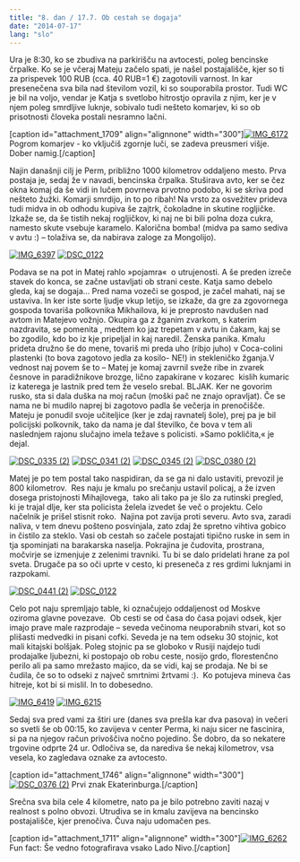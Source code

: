 ```yaml
---
title: "8. dan / 17.7. Ob cestah se dogaja"
date: "2014-07-17"
lang: "slo"
---
```


Ura je 8:30, ko se zbudiva na parkirišču na avtocesti, poleg bencinske črpalke. Ko se je včeraj Mateju začelo spati, je našel postajališče, kjer so ti za prispevek 100 RUB (cca. 40 RUB=1 €) zagotovili varnost. In kar presenečena sva bila nad številom vozil, ki so souporabila prostor. Tudi WC je bil na voljo, vendar je Katja s svetlobo hitrostjo opravila z njim, ker je v njem poleg smrdljive luknje, sobivalo tudi nešteto komarjev, ki so ob prisotnosti človeka postali nesramno lačni.

\[caption id="attachment\_1709" align="alignnone" width="300"\][![IMG_6172](images/IMG_6172-300x200.jpg)](http://gremovmongolijo.com/wp-content/uploads/2014/07/IMG_6172.jpg) Pogrom komarjev - ko vključiš zgornje luči, se zadeva preusmeri višje. Dober namig.\[/caption\]

Najin današnji cilj je Perm, približno 1000 kilometrov oddaljeno mesto. Prva postaja je, sedaj že v navadi, bencinska črpalka. Stuširava avto, ker se čez okna komaj da še vidi in lučem povrneva prvotno podobo, ki se skriva pod nešteto žužki. Komarji smrdijo, in to po ribah! Na vrsto za osvežitev prideva tudi midva in ob odhodu kupiva še zajtrk, čokoladne in skutine rogljičke. Izkaže se, da še tistih nekaj rogljičkov, ki naj ne bi bili polna doza cukra, namesto skute vsebuje karamelo. Kalorična bomba! (midva pa samo sediva v avtu :) – tolaživa se, da nabirava zaloge za Mongolijo).

[![IMG_6397](images/IMG_6397-300x200.jpg)](http://gremovmongolijo.com/wp-content/uploads/2014/07/IMG_6397.jpg) [![DSC_0122](images/DSC_0122-300x200.jpg)](http://gremovmongolijo.com/wp-content/uploads/2014/07/DSC_0122.jpg)

Podava se na pot in Matej rahlo »pojamra«  o utrujenosti. A še preden izreče stavek do konca, se začne ustavljati ob strani ceste. Katja samo debelo gleda, kaj se dogaja… Pred nama vozeči se gospod, je začel mahati, naj se ustaviva. In ker iste sorte ljudje vkup letijo, se izkaže, da gre za zgovornega gospoda tovariša polkovnika Mikhailova, ki je preprosto navdušen nad avtom in Matejevo vožnjo. Okupira ga z žganim zvarkom, s katerim nazdravita, se pomenita , medtem ko jaz trepetam v avtu in čakam, kaj se bo zgodilo, kdo bo iz kje pripeljal in kaj naredil. Ženska panika. Kmalu prideta družno še do mene, tovariš mi preda uho (ribjo juho) v Coca-colini plastenki (to bova zagotovo jedla za kosilo- NE!) in stekleničko žganja.V vednost naj povem še to – Matej je komaj zavrnil sveže ribe in zvarek česnove in paradižnikove brozge, lično zapakirane v kozarec  kislih kumaric iz katerega je lastnik pred tem že veselo srebal. BLJAK. Ker ne govorim rusko, sta si dala duška na moj račun (moški pač ne znajo opravljat). Če se nama ne bi mudilo naprej bi zagotovo padla še večerja in prenočišče. Mateju je ponudil svoje učiteljice (ker je zdaj ravnatelj šole), prej pa je bil policijski polkovnik, tako da nama je dal številko, če bova v tem ali naslednjem rajonu slučajno imela težave s policisti. »Samo pokličita,« je dejal.

[![DSC_0335 (2)](images/DSC_0335-2-300x200.jpg)](http://gremovmongolijo.com/wp-content/uploads/2014/07/DSC_0335-2.jpg) [![DSC_0341 (2)](images/DSC_0341-2-300x200.jpg)](http://gremovmongolijo.com/wp-content/uploads/2014/07/DSC_0341-2.jpg) [![DSC_0345 (2)](images/DSC_0345-2-300x200.jpg)](http://gremovmongolijo.com/wp-content/uploads/2014/07/DSC_0345-2.jpg) [![DSC_0380 (2)](images/DSC_0380-2-300x200.jpg)](http://gremovmongolijo.com/wp-content/uploads/2014/07/DSC_0380-2.jpg)

Matej je po tem postal tako naspidiran, da se ga ni dalo ustaviti, prevozil je 800 kilometrov.  Res naju je kmalu po srečanju ustavil policaj, a že izven dosega pristojnosti Mihajlovega,  tako ali tako pa je šlo za rutinski pregled, ki je trajal dlje, ker sta policista želela izvedet še več o projektu. Celo načelnik je prišel stisnit roko.  Najina pot zavija proti severu. Avto sva, zaradi naliva, v tem dnevu pošteno posvinjala, zato zdaj že spretno vihtiva gobico in čistilo za steklo. Vasi ob cestah so začele postajati tipično ruske in sem in tja spominjati na barakarska naselja. Pokrajina je čudovita, prostrana, močvirje se izmenjuje z zelenimi travniki. Tu bi se dalo pridelati hrane za pol sveta. Drugače pa so oči uprte v cesto, ki preseneča z res grdimi luknjami in razpokami.

[![DSC_0441 (2)](images/DSC_0441-2-300x200.jpg)](http://gremovmongolijo.com/wp-content/uploads/2014/07/DSC_0441-2.jpg) [![DSC_0122](images/DSC_0122-300x200.jpg)](http://gremovmongolijo.com/wp-content/uploads/2014/07/DSC_0122.jpg)

Celo pot naju spremljajo table, ki označujejo oddaljenost od Moskve oziroma glavne povezave.  Ob cesti se od časa do časa pojavi odsek, kjer imajo prave male razprodaje – seveda večinoma neuporabnih stvari, kot so plišasti medvedki in pisani cofki. Seveda je na tem odseku 30 stojnic, kot mali kitajski bolšjak. Poleg stojnic pa se globoko v Rusiji najdejo tudi prodajalke ljubezni, ki postopajo ob robu ceste, nosijo grdo, florestenčno perilo ali pa samo mrežasto majico, da se vidi, kaj se prodaja. Ne bi se čudila, če so to odseki z največ smrtnimi žrtvami :).  Ko potujeva mineva čas hitreje, kot bi si mislil. In to dobesedno.

[![IMG_6419](images/IMG_6419-300x200.jpg)](http://gremovmongolijo.com/wp-content/uploads/2014/07/IMG_6419.jpg) [![IMG_6215](images/IMG_6215-300x200.jpg)](http://gremovmongolijo.com/wp-content/uploads/2014/07/IMG_6215.jpg)

Sedaj sva pred vami za štiri ure (danes sva prešla kar dva pasova) in večeri so svetli še ob 00:15, ko zavijeva v center Perma, ki naju sicer ne fascinira, si pa na njegov račun privoščiva nočno pojedino. Še dobro, da so nekatere trgovine odprte 24 ur. Odločiva se, da narediva še nekaj kilometrov, vsa vesela, ko zagledava oznake za avtocesto.

\[caption id="attachment\_1746" align="alignnone" width="300"\][![DSC_0376 (2)](images/DSC_0376-2-300x200.jpg)](http://gremovmongolijo.com/wp-content/uploads/2014/07/DSC_0376-2.jpg) Prvi znak Ekaterinburga.\[/caption\]

Srečna sva bila cele 4 kilometre, nato pa je bilo potrebno zaviti nazaj v realnost s polno obvozi. Utrudiva se in kmalu zavijeva na bencinsko postajališče, kjer prenočiva. Čuva naju udomačen pes.

\[caption id="attachment\_1711" align="alignnone" width="300"\][![IMG_6262](images/IMG_6262-300x200.jpg)](http://gremovmongolijo.com/wp-content/uploads/2014/07/IMG_6262.jpg) Fun fact: Še vedno fotografirava vsako Lado Nivo.\[/caption\]
